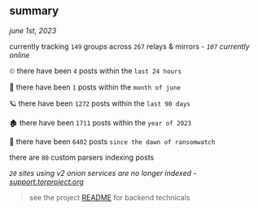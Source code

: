
## summary
_june 1st, 2023_

currently tracking `149` groups across `267` relays & mirrors - _`107` currently online_

⏲ there have been `4` posts within the `last 24 hours`

🦈 there have been `1` posts within the `month of june`

🪐 there have been `1272` posts within the `last 90 days`

🏚 there have been `1711` posts within the `year of 2023`

🦕 there have been `6402` posts `since the dawn of ransomwatch`

there are `80` custom parsers indexing posts

_`20` sites using v2 onion services are no longer indexed - [support.torproject.org](https://support.torproject.org/onionservices/v2-deprecation/)_

> see the project [README](https://github.com/joshhighet/ransomwatch#ransomwatch--) for backend technicals
